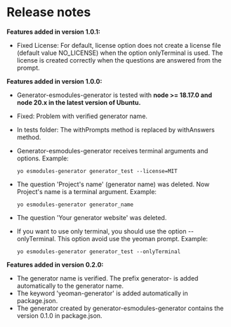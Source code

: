 # Release notes

**Features added in version 1.0.1:**

- Fixed License: For default, license option does not create a license file (default value NO_LICENSE) when the option onlyTerminal is used. The license is created correctly when the questions are answered from the prompt.

**Features added in version 1.0.0:**

- Generator-esmodules-generator is tested with **node >= 18.17.0 and node 20.x in the latest version of Ubuntu.**
- Fixed: Problem with verified generator name.
- In tests folder: The withPrompts method is replaced by withAnswers method.
- Generator-esmodules-generator receives terminal arguments and options. Example:

  `yo esmodules-generator generator_test --license=MIT`

- The question 'Project's name' (generator name) was deleted. Now Project's name is a terminal argument. Example:

  `yo esmodules-generator generator_name`

- The question 'Your generator website' was deleted.

- If you want to use only terminal, you should use the option --onlyTerminal. This option avoid use the yeoman prompt. Example:

  `yo esmodules-generator generator_test --onlyTerminal`

**Features added in version 0.2.0:**

- The generator name is verified. The prefix generator- is added automatically to the generator name.
- The keyword 'yeoman-generator' is added automatically in package.json.
- The generator created by generator-esmodules-generator contains the version 0.1.0 in package.json.
